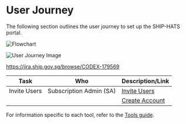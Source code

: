 # User Journey

The following section outlines the user journey to set up the SHIP-HATS portal.

![Flowchart]()

![User Journey Image]()

https://jira.ship.gov.sg/browse/CODEX-179569


|Task|Who|Description/Link|
|---|---|---|
|Invite Users|Subscription Admin (SA)|[Invite Users](https://docs.developer.tech.gov.sg/docs/ship-hats-portal-guide/#/manage-users?id=invite-users)|
|||[Create Account](https://docs.developer.tech.gov.sg/docs/ship-hats-portal-guide/#/manage-users?id=create-account)|



For information specific to each tool, refer to the [Tools guide](https://docs.developer.tech.gov.sg/docs/ship-hats-tools-guide/#/tools-overview).


